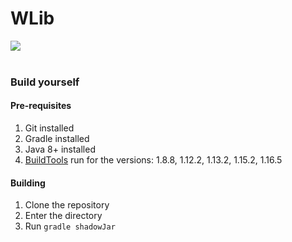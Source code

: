 # WLib

[![](https://jitpack.io/v/WizardlyBump17/WLib.svg)](https://jitpack.io/#WizardlyBump17/WLib)
<br>
<br>

### Build yourself

#### Pre-requisites

1. Git installed
2. Gradle installed
3. Java 8+ installed
4. [BuildTools](https://www.spigotmc.org/wiki/buildtools/) run for the versions: 1.8.8, 1.12.2, 1.13.2, 1.15.2, 1.16.5

#### Building

1. Clone the repository
2. Enter the directory
3. Run `gradle shadowJar`